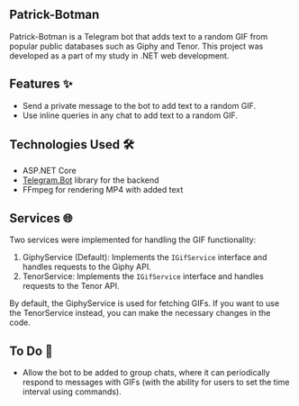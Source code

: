 ## Patrick-Botman

Patrick-Botman is a Telegram bot that adds text to a random GIF from popular public databases such as Giphy and Tenor. This project was developed as a part of my study in .NET web development.

## Features ✨

-   Send a private message to the bot to add text to a random GIF.
-   Use inline queries in any chat to add text to a random GIF.

## Technologies Used 🛠️

-   ASP.NET Core
-   [Telegram.Bot](https://github.com/TelegramBots/Telegram.Bot) library for the backend
-   FFmpeg for rendering MP4 with added text

## Services 🌐

Two services were implemented for handling the GIF functionality:

1.  GiphyService (Default): Implements the `IGifService` interface and handles requests to the Giphy API.
2.  TenorService: Implements the `IGifService` interface and handles requests to the Tenor API.

By default, the GiphyService is used for fetching GIFs. If you want to use the TenorService instead, you can make the necessary changes in the code.

## To Do 🚀

-   Allow the bot to be added to group chats, where it can periodically respond to messages with GIFs (with the ability for users to set the time interval using commands).
